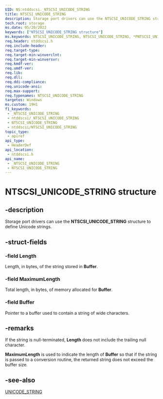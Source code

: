 ```yaml
---
UID: NS:ntddscsi._NTSCSI_UNICODE_STRING
title: NTSCSI_UNICODE_STRING
description: Storage port drivers can use the NTSCSI_UNICODE_STRING structure to define Unicode strings.
tech.root: storage
ms.date: 05/20/2022
keywords: ["NTSCSI_UNICODE_STRING structure"]
ms.keywords: NTSCSI_UNICODE_STRING, NTSCSI_UNICODE_STRING, *PNTSCSI_UNICODE_STRING
req.header: ntddscsi.h
req.include-header: 
req.target-type: 
req.target-min-winverclnt: 
req.target-min-winversvr: 
req.kmdf-ver: 
req.umdf-ver: 
req.lib: 
req.dll: 
req.ddi-compliance: 
req.unicode-ansi: 
req.max-support: 
req.typenames: NTSCSI_UNICODE_STRING
targetos: Windows
ms.custom: 19H1
f1_keywords:
 - _NTSCSI_UNICODE_STRING
 - ntddscsi/_NTSCSI_UNICODE_STRING
 - NTSCSI_UNICODE_STRING
 - ntddscsi/NTSCSI_UNICODE_STRING
topic_type:
 - apiref
api_type:
 - HeaderDef
api_location:
 - ntddscsi.h
api_name:
 - _NTSCSI_UNICODE_STRING
 - NTSCSI_UNICODE_STRING
---
```


# NTSCSI_UNICODE_STRING structure

## -description

Storage port drivers can use the **NTSCSI_UNICODE_STRING** structure to define Unicode strings.

## -struct-fields

### -field Length

Length, in bytes, of the string stored in **Buffer**.

### -field MaximumLength

Total length, in bytes, of memory allocated for **Buffer**.

### -field Buffer

Pointer to a buffer used to contain a string of wide characters.

## -remarks

If the string is null-terminated, **Length** does not include the trailing null character.

**MaximumLength** is used to indicate the length of **Buffer** so that if the string is passed to a conversion routine, the returned string does not exceed the buffer size.

## -see-also

[UNICODE_STRING](/windows-hardware/drivers/ddi/wudfwdm/ns-wudfwdm-_unicode_string)
